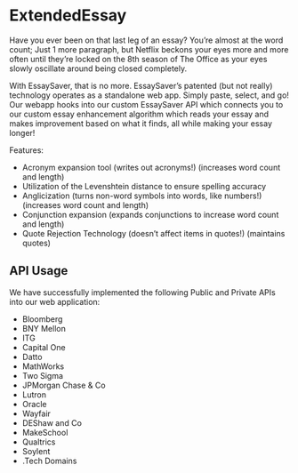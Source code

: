 # ExtendedEssay

Have you ever been on that last leg of an essay? You’re almost at the word count; Just 1 more paragraph, but Netflix beckons your eyes more and more often until they’re locked on the 8th season of The Office as your eyes slowly oscillate around being closed completely.

With EssaySaver, that is no more. EssaySaver’s patented (but not really) technology operates as a standalone web app. Simply paste, select, and go! Our webapp hooks into our custom EssaySaver API which connects you to our custom essay enhancement algorithm which reads your essay and makes improvement based on what it finds, all while making your essay longer! 

Features:
* Acronym expansion tool (writes out acronyms!) (increases word count and length)
* Utilization of the Levenshtein distance to ensure spelling accuracy
* Anglicization (turns non-word symbols into words, like numbers!) (increases word count and length)
* Conjunction expansion (expands conjunctions to increase word count and length)
* Quote Rejection Technology (doesn’t affect items in quotes!) (maintains quotes)

## API Usage

We have successfully implemented the following Public and Private APIs into our web application:

* Bloomberg
* BNY Mellon
* ITG
* Capital One
* Datto
* MathWorks
* Two Sigma
* JPMorgan Chase & Co
* Lutron
* Oracle
* Wayfair
* DEShaw and Co
* MakeSchool
* Qualtrics
* Soylent
* .Tech Domains